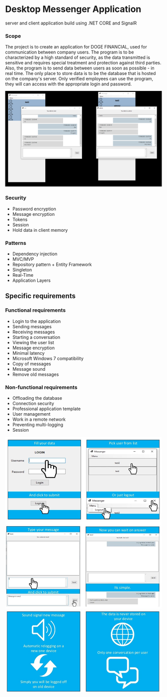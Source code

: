 # Desktop Messenger Application
server and client application build using .NET CORE and SignalR

### Scope
The project is to create an application for DOGE FINANCIAL, used for communication 
between company users. The program is to be characterized by a high standard of security, as the data transmitted is sensitive and requires special treatment and protection against third parties. Also, the program is to send data between users as soon as possible - in real time. The only place to store data is to be the database that is hosted on the company's server. Only verified employees can use the program, they will can access with the appropriate login and password. 

![App overview 4](./Images/4.png)

### Security 
- Password encryption 
- Message encryption 
- Tokens
- Session
- Hold data in client memory 

### Patterns
- Dependency injection 
- MVC/MVP 
- Repository pattern + Entity Framework 
- Singleton
- Real-Time 
- Application Layers 

## Specific requirements
### Functional requirements
- Login to the application
- Sending messages 
- Receiving messages 
- Starting a conversation 
- Viewing the user list 
- Message encryption 
- Minimal latency 
- Microsoft Windows 7 compatibility 
- Copy of messages 
- Message sound 
- Remove old messages 
 ### Non-functional requirements 
- Offloading the database 
- Connection security 
- Professional application template 
- User management 
- Work in a remote network 
- Preventing multi-logging 
- Session

![App overview 1](./Images/1.jpg)
![App overview 2](./Images/2.jpg)
![App overview 3](./Images/3.jpg)

